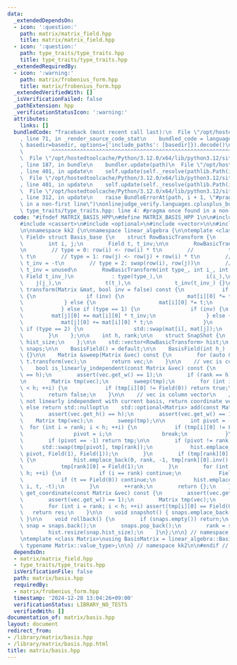 ```yaml
---
data:
  _extendedDependsOn:
  - icon: ':question:'
    path: matrix/matrix_field.hpp
    title: matrix/matrix_field.hpp
  - icon: ':question:'
    path: type_traits/type_traits.hpp
    title: type_traits/type_traits.hpp
  _extendedRequiredBy:
  - icon: ':warning:'
    path: matrix/frobenius_form.hpp
    title: matrix/frobenius_form.hpp
  _extendedVerifiedWith: []
  _isVerificationFailed: false
  _pathExtension: hpp
  _verificationStatusIcon: ':warning:'
  attributes:
    links: []
  bundledCode: "Traceback (most recent call last):\n  File \"/opt/hostedtoolcache/Python/3.12.0/x64/lib/python3.12/site-packages/onlinejudge_verify/documentation/build.py\"\
    , line 71, in _render_source_code_stat\n    bundled_code = language.bundle(stat.path,\
    \ basedir=basedir, options={'include_paths': [basedir]}).decode()\n          \
    \         ^^^^^^^^^^^^^^^^^^^^^^^^^^^^^^^^^^^^^^^^^^^^^^^^^^^^^^^^^^^^^^^^^^^^^^^^^^^^^^^^^\n\
    \  File \"/opt/hostedtoolcache/Python/3.12.0/x64/lib/python3.12/site-packages/onlinejudge_verify/languages/cplusplus.py\"\
    , line 187, in bundle\n    bundler.update(path)\n  File \"/opt/hostedtoolcache/Python/3.12.0/x64/lib/python3.12/site-packages/onlinejudge_verify/languages/cplusplus_bundle.py\"\
    , line 401, in update\n    self.update(self._resolve(pathlib.Path(included), included_from=path))\n\
    \  File \"/opt/hostedtoolcache/Python/3.12.0/x64/lib/python3.12/site-packages/onlinejudge_verify/languages/cplusplus_bundle.py\"\
    , line 401, in update\n    self.update(self._resolve(pathlib.Path(included), included_from=path))\n\
    \  File \"/opt/hostedtoolcache/Python/3.12.0/x64/lib/python3.12/site-packages/onlinejudge_verify/languages/cplusplus_bundle.py\"\
    , line 312, in update\n    raise BundleErrorAt(path, i + 1, \"#pragma once found\
    \ in a non-first line\")\nonlinejudge_verify.languages.cplusplus_bundle.BundleErrorAt:\
    \ type_traits/type_traits.hpp: line 4: #pragma once found in a non-first line\n"
  code: "#ifndef MATRIX_BASIS_HPP\n#define MATRIX_BASIS_HPP 1\n\n#include <algorithm>\n\
    #include <cassert>\n#include <optional>\n#include <vector>\n\n#include \"matrix_field.hpp\"\
    \n\nnamespace kk2 {\n\nnamespace linear_algebra {\n\ntemplate <class Matrix, class\
    \ Field> struct Basis_base {\n    struct RowBasicTransform {\n        int type;\n\
    \        int i, j;\n        Field t, t_inv;\n\n        RowBasicTransform() = default;\n\
    \n        // type = 0: row(i) <- row(i) * t\n        //           t_inv = 1 /\
    \ t\n        // type = 1: row(j) <- row(j) + row(i) * t\n        //          \
    \ t_inv = -t\n        // type = 2: swap(row(i), row(j))\n        //          \
    \ t_inv = unused\n        RowBasicTransform(int type_, int i_, int j_, Field t_,\
    \ Field t_inv_)\n            : type(type_),\n              i(i_),\n          \
    \    j(j_),\n              t(t_),\n              t_inv(t_inv_) {}\n\n        void\
    \ transform(Matrix &mat, bool inv = false) const {\n            if (type == 0)\
    \ {\n                if (inv) {\n                    mat[i][0] *= t_inv;\n   \
    \             } else {\n                    mat[i][0] *= t;\n                }\n\
    \            } else if (type == 1) {\n                if (inv) {\n           \
    \         mat[j][0] += mat[i][0] * t_inv;\n                } else {\n        \
    \            mat[j][0] += mat[i][0] * t;\n                }\n            } else\
    \ if (type == 2) {\n                std::swap(mat[i], mat[j]);\n            }\n\
    \        }\n    };\n\n    int h, rank;\n\n    struct SnapShot {\n        int rank,\
    \ hist_size;\n    };\n\n    std::vector<RowBasicTransform> hist;\n    std::vector<SnapShot>\
    \ snaps;\n\n    BasisField() = default;\n\n    BasisField(int h_) : h(h_), rank(0)\
    \ {}\n\n    Matrix &sweep(Matrix &vec) const {\n        for (auto &&t : hist)\
    \ t.transform(vec);\n        return vec;\n    }\n\n    // vec is column vector\n\
    \    bool is_linearly_independent(const Matrix &vec) const {\n        assert(vec.get_h()\
    \ == h);\n        assert(vec.get_w() == 1);\n        if (rank == h) return false;\n\
    \n        Matrix tmp(vec);\n        sweep(tmp);\n        for (int i = rank; i\
    \ < h; ++i) {\n            if (tmp[i][0] != Field(0)) return true;\n        }\n\
    \        return false;\n    }\n\n    // vec is column vector\n    // if vec is\
    \ not linearly independent with current basis, return coordinate vector\n    //\
    \ else return std::nullopt\n    std::optional<Matrix> add(const Matrix &vec) {\n\
    \        assert(vec.get_h() == h);\n        assert(vec.get_w() == 1);\n\n    \
    \    Matrix tmp(vec);\n        sweep(tmp);\n\n        int pivot = -1;\n      \
    \  for (int i = rank; i < h; ++i) {\n            if (tmp[i][0] != Field(0)) {\n\
    \                pivot = i;\n                break;\n            }\n        }\n\
    \        if (pivot == -1) return tmp;\n\n        if (pivot != rank) {\n      \
    \      std::swap(tmp[pivot], tmp[rank]);\n            hist.emplace_back(2, rank,\
    \ pivot, Field(1), Field(1));\n        }\n        if (tmp[rank][0] != Field(1))\
    \ {\n            hist.emplace_back(0, rank, -1, tmp[rank][0].inv(), tmp[rank][0]);\n\
    \            tmp[rank][0] = Field(1);\n        }\n        for (int i = 0; i <\
    \ h; ++i) {\n            if (i == rank) continue;\n            Field t = -tmp[i][0];\n\
    \            if (t == Field(0)) continue;\n            hist.emplace_back(1, rank,\
    \ i, t, -t);\n        }\n        ++rank;\n        return {};\n    }\n\n    Matrix\
    \ get_coordinate(const Matrix &vec) const {\n        assert(vec.get_h() == h);\n\
    \        assert(vec.get_w() == 1);\n        Matrix tmp(vec);\n        sweep(tmp);\n\
    \        for (int i = rank; i < h; ++i) assert(tmp[i][0] == Field(0));\n     \
    \   return res;\n    }\n\n    void snapshot() { snaps.emplace_back(rank, (int)hist.size());\
    \ }\n\n    void rollback() {\n        if (snaps.empty()) return;\n        auto\
    \ snap = snaps.back();\n        snaps.pop_back();\n        rank = snap.rank;\n\
    \        hist.resize(snap.hist_size);\n    }\n};\n\n} // namespace linear_algebra\n\
    \ntemplate <class Matrix>\nusing BasisMatrix = linear_algebra::Basis_base<Matrix,\
    \ typename Matrix::value_type>;\n\n} // namespace kk2\n\n#endif // MATRIX_BASIS_HPP\n"
  dependsOn:
  - matrix/matrix_field.hpp
  - type_traits/type_traits.hpp
  isVerificationFile: false
  path: matrix/basis.hpp
  requiredBy:
  - matrix/frobenius_form.hpp
  timestamp: '2024-12-28 13:04:26+09:00'
  verificationStatus: LIBRARY_NO_TESTS
  verifiedWith: []
documentation_of: matrix/basis.hpp
layout: document
redirect_from:
- /library/matrix/basis.hpp
- /library/matrix/basis.hpp.html
title: matrix/basis.hpp
---
```

